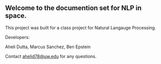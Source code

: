 ## Welcome to the documention set for NLP in space.

This project was built for a class project for Natural Langauge Processing. 

Developers: 

Aheli Dutta, Marcus Sanchez, Ben Epstein

Contact ahelid78@uw.edu for any questions.